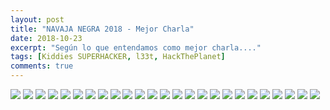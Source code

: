 ```yaml
---
layout: post
title: "NAVAJA NEGRA 2018 - Mejor Charla"
date: 2018-10-23
excerpt: "Según lo que entendamos como mejor charla...."
tags: [Kiddies SUPERHACKER, l33t, HackThePlanet]
comments: true
---
```


[![](https://api.gh-polls.com/poll/01CTG1Z1Y7M1TTWF6HPRGJ04VD/Navaja%20Negra%208%20-%20Detecci%C3%B3n%20de%20tr%C3%A1fico%20an%C3%B3malo%20en%20t%C3%BAneles%20de%20DNS%20-%20Israel%20Aguilar)](https://api.gh-polls.com/poll/01CTG1Z1Y7M1TTWF6HPRGJ04VD/Navaja%20Negra%208%20-%20Detecci%C3%B3n%20de%20tr%C3%A1fico%20an%C3%B3malo%20en%20t%C3%BAneles%20de%20DNS%20-%20Israel%20Aguilar/vote)
[![](https://api.gh-polls.com/poll/01CTG1Z1Y7M1TTWF6HPRGJ04VD/Navaja%20Negra%208%20-%20Malware%20Threat%20-Bypassing%20the%20user%20skill%20-%20Manuel%20Berm%C3%BAdez%20Casado)](https://api.gh-polls.com/poll/01CTG1Z1Y7M1TTWF6HPRGJ04VD/Navaja%20Negra%208%20-%20Malware%20Threat%20-Bypassing%20the%20user%20skill%20-%20Manuel%20Berm%C3%BAdez%20Casado/vote)
[![](https://api.gh-polls.com/poll/01CTG1Z1Y7M1TTWF6HPRGJ04VD/Navaja%20Negra%208%20-%20Red%20Team%20Vs%20Blue%20Team%3A%20Entrena%20a%20tu%20drag%C3%B3n%20-%20Joaqu%C3%ADn%20Molina%20Balsalobre)](https://api.gh-polls.com/poll/01CTG1Z1Y7M1TTWF6HPRGJ04VD/Navaja%20Negra%208%20-%20Red%20Team%20Vs%20Blue%20Team%3A%20Entrena%20a%20tu%20drag%C3%B3n%20-%20Joaqu%C3%ADn%20Molina%20Balsalobre/vote)
[![](https://api.gh-polls.com/poll/01CTG1Z1Y7M1TTWF6HPRGJ04VD/Navaja%20Negra%208%20-%20%C2%BFEst%C3%A1n%20seguros%20tus%20pines%3F%20Respondiendo%20a%20crisis%20en%2024*7%20-%20Luis%20Saiz%20Gimeno)](https://api.gh-polls.com/poll/01CTG1Z1Y7M1TTWF6HPRGJ04VD/Navaja%20Negra%208%20-%20%C2%BFEst%C3%A1n%20seguros%20tus%20pines%3F%20Respondiendo%20a%20crisis%20en%2024*7%20-%20Luis%20Saiz%20Gimeno/vote)
[![](https://api.gh-polls.com/poll/01CTG1Z1Y7M1TTWF6HPRGJ04VD/Navaja%20Negra%208%20-%20%C2%BFMejoramos%20las%20ayudas%20a%20la%20conducci%C3%B3n%3F%20-%20Fernando%20L%C3%B3pez%20Pelayo)](https://api.gh-polls.com/poll/01CTG1Z1Y7M1TTWF6HPRGJ04VD/Navaja%20Negra%208%20-%20%C2%BFMejoramos%20las%20ayudas%20a%20la%20conducci%C3%B3n%3F%20-%20Fernando%20L%C3%B3pez%20Pelayo/vote)
[![](https://api.gh-polls.com/poll/01CTG1Z1Y7M1TTWF6HPRGJ04VD/Navaja%20Negra%208%20-%20The%20Cuckoo's%20Egg%20-%20Pedro%20S%C3%A1nchez%20Cordero)](https://api.gh-polls.com/poll/01CTG1Z1Y7M1TTWF6HPRGJ04VD/Navaja%20Negra%208%20-%20The%20Cuckoo's%20Egg%20-%20Pedro%20S%C3%A1nchez%20Cordero/vote)
[![](https://api.gh-polls.com/poll/01CTG1Z1Y7M1TTWF6HPRGJ04VD/Navaja%20Negra%208%20-%20Respuesta%20a%20incidentes%20Cross%20O.S%20con%20Powershell%20Core%20-%20Fernando%20Rubio)](https://api.gh-polls.com/poll/01CTG1Z1Y7M1TTWF6HPRGJ04VD/Navaja%20Negra%208%20-%20Respuesta%20a%20incidentes%20Cross%20O.S%20con%20Powershell%20Core%20-%20Fernando%20Rubio/vote)
[![](https://api.gh-polls.com/poll/01CTG1Z1Y7M1TTWF6HPRGJ04VD/Navaja%20Negra%208%20-%20Privacy%20Price%20-%20Luis%20Garc%C3%ADa%20Ruiz)](https://api.gh-polls.com/poll/01CTG1Z1Y7M1TTWF6HPRGJ04VD/Navaja%20Negra%208%20-%20Privacy%20Price%20-%20Luis%20Garc%C3%ADa%20Ruiz/vote)
[![](https://api.gh-polls.com/poll/01CTG1Z1Y7M1TTWF6HPRGJ04VD/Navaja%20Negra%208%20-%20An%C3%A1lisis%20forense%20en%20dispositivos%20Android%20-%20Buenaventura%20Salcedo)](https://api.gh-polls.com/poll/01CTG1Z1Y7M1TTWF6HPRGJ04VD/Navaja%20Negra%208%20-%20An%C3%A1lisis%20forense%20en%20dispositivos%20Android%20-%20Buenaventura%20Salcedo/vote)
[![](https://api.gh-polls.com/poll/01CTG1Z1Y7M1TTWF6HPRGJ04VD/Navaja%20Negra%208%20-%20RedPi%20-%20A%20Network%20Implant%20in%20your%20LAN%20-%20Sergio%20Romero%20Redondo)](https://api.gh-polls.com/poll/01CTG1Z1Y7M1TTWF6HPRGJ04VD/Navaja%20Negra%208%20-%20RedPi%20-%20A%20Network%20Implant%20in%20your%20LAN%20-%20Sergio%20Romero%20Redondo/vote)
[![](https://api.gh-polls.com/poll/01CTG1Z1Y7M1TTWF6HPRGJ04VD/Navaja%20Negra%208%20-%20Criptograf%C3%ADa%2C%20Deep%20Learning%20y%20Google%20-%20Alfonso%20Mu%C3%B1oz%20Mu%C3%B1oz)](https://api.gh-polls.com/poll/01CTG1Z1Y7M1TTWF6HPRGJ04VD/Navaja%20Negra%208%20-%20Criptograf%C3%ADa%2C%20Deep%20Learning%20y%20Google%20-%20Alfonso%20Mu%C3%B1oz%20Mu%C3%B1oz/vote)
[![](https://api.gh-polls.com/poll/01CTG1Z1Y7M1TTWF6HPRGJ04VD/Navaja%20Negra%208%20-%20New%20Age%20Phreaking%20-%20Jos%C3%A9%20Luis%20Verdeguer%20Navarro)](https://api.gh-polls.com/poll/01CTG1Z1Y7M1TTWF6HPRGJ04VD/Navaja%20Negra%208%20-%20New%20Age%20Phreaking%20-%20Jos%C3%A9%20Luis%20Verdeguer%20Navarro/vote)
[![](https://api.gh-polls.com/poll/01CTG1Z1Y7M1TTWF6HPRGJ04VD/Navaja%20Negra%208%20-%20(In)Security%20in%20AWS%20lambdas%20-%20Daniel%20Garc%C3%ADa%2C%20Cesar%20Gallego)](https://api.gh-polls.com/poll/01CTG1Z1Y7M1TTWF6HPRGJ04VD/Navaja%20Negra%208%20-%20(In)Security%20in%20AWS%20lambdas%20-%20Daniel%20Garc%C3%ADa%2C%20Cesar%20Gallego/vote)
[![](https://api.gh-polls.com/poll/01CTG1Z1Y7M1TTWF6HPRGJ04VD/Navaja%20Negra%208%20-%20%C2%A1Pongam%C3%A9%203!%3A%20Whisky%2C%20Pacharan%20y%20An%C3%ADs%20-%20Ra%C3%BAl%20Siles)](https://api.gh-polls.com/poll/01CTG1Z1Y7M1TTWF6HPRGJ04VD/Navaja%20Negra%208%20-%20%C2%A1Pongam%C3%A9%203!%3A%20Whisky%2C%20Pacharan%20y%20An%C3%ADs%20-%20Ra%C3%BAl%20Siles/vote)
[![](https://api.gh-polls.com/poll/01CTG1Z1Y7M1TTWF6HPRGJ04VD/Navaja%20Negra%208%20-%20Proyecto%20Dron%20%22The%20Interceptor%22%20-%20David%20Mel%C3%A9ndez%20Cano)](https://api.gh-polls.com/poll/01CTG1Z1Y7M1TTWF6HPRGJ04VD/Navaja%20Negra%208%20-%20Proyecto%20Dron%20%22The%20Interceptor%22%20-%20David%20Mel%C3%A9ndez%20Cano/vote)
[![](https://api.gh-polls.com/poll/01CTG1Z1Y7M1TTWF6HPRGJ04VD/Navaja%20Negra%208%20-%20Mosquitos%2C%20osos%20y%20otras%20herramientas%20de%20ataque%20y%20espionaje%20-%20Josep%20Camilo)](https://api.gh-polls.com/poll/01CTG1Z1Y7M1TTWF6HPRGJ04VD/Navaja%20Negra%208%20-%20Mosquitos%2C%20osos%20y%20otras%20herramientas%20de%20ataque%20y%20espionaje%20-%20Josep%20Camilo/vote)
[![](https://api.gh-polls.com/poll/01CTG1Z1Y7M1TTWF6HPRGJ04VD/Navaja%20Negra%208%20-%20Presentaci%C3%B3n%20Hackathon%20CyberCamp%202018%20-%20Ra%C3%BAl%20Siles)](https://api.gh-polls.com/poll/01CTG1Z1Y7M1TTWF6HPRGJ04VD/Navaja%20Negra%208%20-%20Presentaci%C3%B3n%20Hackathon%20CyberCamp%202018%20-%20Ra%C3%BAl%20Siles/vote)
[![](https://api.gh-polls.com/poll/01CTG1Z1Y7M1TTWF6HPRGJ04VD/Navaja%20Negra%208%20-%20Cazando%20malware%20desconocido%20gracias%20al%20Big%20Data%20-%20Jes%C3%BAs%20d%C3%ADaz%20Barrero)](https://api.gh-polls.com/poll/01CTG1Z1Y7M1TTWF6HPRGJ04VD/Navaja%20Negra%208%20-%20Cazando%20malware%20desconocido%20gracias%20al%20Big%20Data%20-%20Jes%C3%BAs%20d%C3%ADaz%20Barrero/vote)
[![](https://api.gh-polls.com/poll/01CTG1Z1Y7M1TTWF6HPRGJ04VD/Navaja%20Negra%208%20Academy%3A%20Introducci%C3%B3n%20a%20Cross%20Site%20Scripting%20-%20Germ%C3%A1n%20S%C3%A1nchez%20Redondo)](https://api.gh-polls.com/poll/01CTG1Z1Y7M1TTWF6HPRGJ04VD/Navaja%20Negra%208%20Academy%3A%20Introducci%C3%B3n%20a%20Cross%20Site%20Scripting%20-%20Germ%C3%A1n%20S%C3%A1nchez%20Redondo/vote)
[![](https://api.gh-polls.com/poll/01CTG1Z1Y7M1TTWF6HPRGJ04VD/Navaja%20Negra%208%20-%20Incorporando%20DMARC%20a%20tu%20arsenal%20de%20Threat%20Intel%20-%20Alejandro%20Ortu%C3%B1o)](https://api.gh-polls.com/poll/01CTG1Z1Y7M1TTWF6HPRGJ04VD/Navaja%20Negra%208%20-%20Incorporando%20DMARC%20a%20tu%20arsenal%20de%20Threat%20Intel%20-%20Alejandro%20Ortu%C3%B1o/vote)
[![](https://api.gh-polls.com/poll/01CTG1Z1Y7M1TTWF6HPRGJ04VD/Navaja%20Negra%208%20-%20%C2%A1Desde%20el%20Sof%C3%A1%20%C2%BFhasta%20la%20cocina%3F%20Diario%20de%20un%20Pen%20Test%20-%20Vte%20Javier%20Garc%C3%ADa)](https://api.gh-polls.com/poll/01CTG1Z1Y7M1TTWF6HPRGJ04VD/Navaja%20Negra%208%20-%20%C2%A1Desde%20el%20Sof%C3%A1%20%C2%BFhasta%20la%20cocina%3F%20Diario%20de%20un%20Pen%20Test%20-%20Vte%20Javier%20Garc%C3%ADa/vote)
[![](https://api.gh-polls.com/poll/01CTG1Z1Y7M1TTWF6HPRGJ04VD/Navaja%20Negra%208%20-%20Entrega%20de%20Premios%20CTF%2C%20Pwned%20City%20y%20sorteos%20-%20Clausura%20del%20Congreso)](https://api.gh-polls.com/poll/01CTG1Z1Y7M1TTWF6HPRGJ04VD/Navaja%20Negra%208%20-%20Entrega%20de%20Premios%20CTF%2C%20Pwned%20City%20y%20sorteos%20-%20Clausura%20del%20Congreso/vote)
[![](https://api.gh-polls.com/poll/01CTG1Z1Y7M1TTWF6HPRGJ04VD/Navaja%20Negra%208%20-%20ATM%20SECURITY%20-%20Rub%C3%A9n%20Rodenas%20Cebri%C3%A1n%20y%20Ruben%20Garrote)](https://api.gh-polls.com/poll/01CTG1Z1Y7M1TTWF6HPRGJ04VD/Navaja%20Negra%208%20-%20ATM%20SECURITY%20-%20Rub%C3%A9n%20Rodenas%20Cebri%C3%A1n%20y%20Ruben%20Garrote/vote)
[![](https://api.gh-polls.com/poll/01CTG1Z1Y7M1TTWF6HPRGJ04VD/Navaja%20Negra%208%20-%20Introducing%20the%20Robot%20Security%20Framework%20-%20Victor%20Mayoral%20Vilches)](https://api.gh-polls.com/poll/01CTG1Z1Y7M1TTWF6HPRGJ04VD/Navaja%20Negra%208%20-%20Introducing%20the%20Robot%20Security%20Framework%20-%20Victor%20Mayoral%20Vilches/vote)
[![](https://api.gh-polls.com/poll/01CTG1Z1Y7M1TTWF6HPRGJ04VD/Navaja%20Negra%208%20-%20State%20of%20love%20%26%20Trust(edZone)%20-%20Rafa%20S%C3%A1nchez)](https://api.gh-polls.com/poll/01CTG1Z1Y7M1TTWF6HPRGJ04VD/Navaja%20Negra%208%20-%20State%20of%20love%20%26%20Trust(edZone)%20-%20Rafa%20S%C3%A1nchez/vote)
